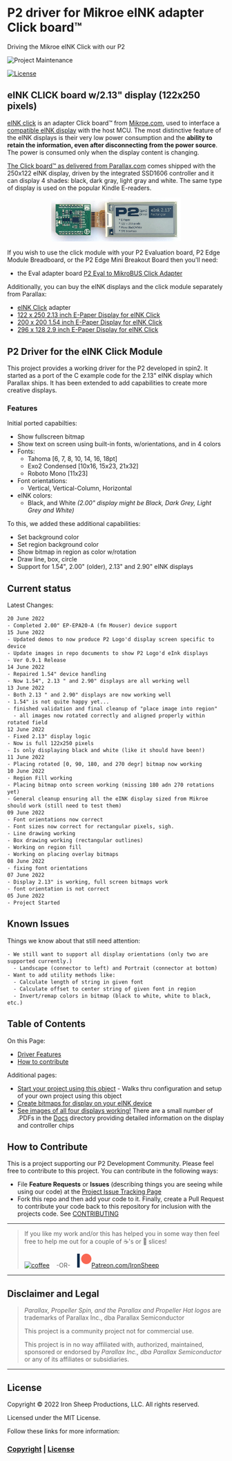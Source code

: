 # P2 driver for Mikroe eINK adapter Click board™
Driving the Mikroe eINK Click with our P2

![Project Maintenance][maintenance-shield]

[![License][license-shield]](LICENSE)


## eINK CLICK board w/2.13" display (122x250 pixels)

[eINK click](https://www.mikroe.com/eINK-click) is an adapter Click board™ from [Mikroe.com](https://www.mikroe.com/), used to interface a [compatible eINK display](https://www.mikroe.com/accessories/e-paper-displays) with the host MCU. The most distinctive feature of the eINK displays is their very low power consumption and the **ability to retain the information, even after disconnecting from the power source**. The power is consumed only when the display content is changing. 

[The Click board™ as delivered from Parallax.com](https://www.parallax.com/product/eINK-click-e-paper-bundle-2/) comes shipped with the 250x122 eINK display, driven by the integrated SSD1606 controller and it can display 4 shades: black, dark gray, light gray and white. The same type of display is used on the popular Kindle E-readers. 

<p align="center">
  <img src="./Images/eink_213.jpg" width="300">
</p>

If you wish to use the click module with your P2 Evaluation board, P2 Edge Module Breadboard, or the P2 Edge Mini Breakout Board then you'll need:

- the Eval adapter board [P2 Eval to MikroBUS Click Adapter](https://www.parallax.com/product/p2-to-mikrobus-click-adapter/)

Additionally, you can buy the eINK displays and the click module separately from Parallax:

- [eINK Click](https://www.parallax.com/product/eink-click/) adapter
- [122 x 250 2.13 inch E-Paper Display for eINK Click](https://www.parallax.com/product/122-x-250-2-13-inch-e-paper-display-for-eink-click/)
- [200 x 200 1.54 inch E-Paper Display for eINK Click](https://www.parallax.com/product/200-x-200-1-54-inch-e-paper-display-for-eink-click/)
- [296 x 128 2.9 inch E-Paper Display for eINK Click](https://www.parallax.com/product/296-x-128-2-9-inch-e-paper-display-for-eink-click/)



## P2 Driver for the eINK Click Module

This project provides a working driver for the P2 developed in spin2.  It started as a port of the C example code for the 2.13" eINK display which Parallax ships.  It has been extended to add capabilities to create more creative displays. 

### Features

Initial ported capabilties:

- Show fullscreen bitmap
- Show text on screen using built-in fonts, w/orientations, and in 4 colors
- Fonts:
  - Tahoma [6, 7, 8, 10, 14, 16, 18pt]
  - Exo2 Condensed [10x16, 15x23, 21x32]
  - Roboto Mono [11x23]
- Font orientations:
  - Vertical, Vertical-Column, Horizontal
- eINK colors:
  - Black, and White *(2.00" display might be Black, Dark Grey, Light Grey and White)*

To this, we added these additional capabilities:

- Set background color
- Set region background color
- Show bitmap in region as color w/rotation
- Draw line, box, circle
- Support for 1.54", 2.00" (older), 2.13" and 2.90" eINK displays

## Current status

Latest Changes:

```
20 June 2022
- Completed 2.00" EP-EPA20-A (fm Mouser) device support
15 June 2022
- Updated demos to now produce P2 Logo'd display screen specific to device
- Update images in repo documents to show P2 Logo'd eInk displays
- Ver 0.9.1 Release
14 June 2022
- Repaired 1.54" device handling
- Now 1.54", 2.13 " and 2.90" displays are all working well
13 June 2022
- Both 2.13 " and 2.90" displays are now working well
- 1.54" is not quite happy yet...
- finished validation and final cleanup of "place image into region"
  - all images now rotated correctly and aligned properly within rotated field
12 June 2022
- Fixed 2.13" display logic 
- Now is full 122x250 pixels
- Is only displaying black and white (like it should have been!)
11 June 2022
- Placing rotated [0, 90, 180, and 270 degr] bitmap now working
10 June 2022
- Region Fill working
- Placing bitmap onto screen working (missing 180 adn 270 rotations yet)
- General cleanup ensuring all the eINK display sized from Mikroe should work (still need to test them)
09 June 2022 
- Font orientations now correct
- Font sizes now correct for rectangular pixels, sigh.
- Line drawing working
- Box drawing working (rectangular outlines)
- Working on region fill
- Working on placing overlay bitmaps
08 June 2022 
- fixing font orientations
07 June 2022 
- Display 2.13" is working, full screen bitmaps work
- font orientation is not correct
05 June 2022 
- Project Started
```

## Known Issues

Things we know about that still need attention:

```
- We still want to support all display orientations (only two are supported currently.)
  - Landscape (connector to left) and Portrait (connector at bottom)
- Want to add utility methods like: 
  - Calculate length of string in given font
  - Calculate offset to center string of given font in region
  - Invert/remap colors in bitmap (black to white, white to black, etc.)
```


## Table of Contents

On this Page:

- [Driver Features](#features)
- [How to contribute](#how-to-contribute)

Additional pages:

- [Start your project using this object](DEVELOP.md) - Walks thru configuration and setup of your own project using this object
- [Create bitmaps for display on your eINK device](./C-src)
- [See images of all four displays working!](./Docs) There are a small number of .PDFs in the [Docs](./Docs) directory providing  detailed information on the display and controller chips

## How to Contribute

This is a project supporting our P2 Development Community. Please feel free to contribute to this project. You can contribute in the following ways:

- File **Feature Requests** or **Issues** (describing things you are seeing while using our code) at the [Project Issue Tracking Page](https://github.com/ironsheep/P2-Click-UWB/issues)
- Fork this repo and then add your code to it. Finally, create a Pull Request to contribute your code back to this repository for inclusion with the projects code. See [CONTRIBUTING](CONTRIBUTING.md)

---

> If you like my work and/or this has helped you in some way then feel free to help me out for a couple of :coffee:'s or :pizza: slices!
>
> [![coffee](https://www.buymeacoffee.com/assets/img/custom_images/black_img.png)](https://www.buymeacoffee.com/ironsheep) &nbsp;&nbsp; -OR- &nbsp;&nbsp; [![Patreon](./Images/patreon.png)](https://www.patreon.com/IronSheep?fan_landing=true)[Patreon.com/IronSheep](https://www.patreon.com/IronSheep?fan_landing=true)

---

## Disclaimer and Legal

> *Parallax, Propeller Spin, and the Parallax and Propeller Hat logos* are trademarks of Parallax Inc., dba Parallax Semiconductor
>
> This project is a community project not for commercial use.
>
> This project is in no way affiliated with, authorized, maintained, sponsored or endorsed by *Parallax Inc., dba Parallax Semiconductor* or any of its affiliates or subsidiaries.

---

## License

Copyright © 2022 Iron Sheep Productions, LLC. All rights reserved.

Licensed under the MIT License.

Follow these links for more information:

### [Copyright](copyright) | [License](LICENSE)

[maintenance-shield]: https://img.shields.io/badge/maintainer-stephen%40ironsheep%2ebiz-blue.svg?style=for-the-badge

[license-shield]: https://camo.githubusercontent.com/bc04f96d911ea5f6e3b00e44fc0731ea74c8e1e9/68747470733a2f2f696d672e736869656c64732e696f2f6769746875622f6c6963656e73652f69616e74726963682f746578742d646976696465722d726f772e7376673f7374796c653d666f722d7468652d6261646765
